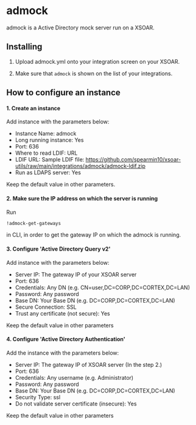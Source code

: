 admock
===========
admock is a Active Directory mock server run on a XSOAR.

Installing
----------

1. Upload admock.yml onto your integration screen on your XSOAR.

2. Make sure that `admock` is shown on the list of your integrations.


How to configure an instance
----------

#### 1. Create an instance
Add instance with the parameters below:
  - Instance Name: admock
  - Long running instance: Yes
  - Port: 636
  - Where to read LDIF: URL
  - LDIF URL: <An URL your LDIF file located at>
              Sample LDIF file: https://github.com/spearmin10/xsoar-utils/raw/main/integrations/admock/admock-ldif.zip
  - Run as LDAPS server: Yes

Keep the default value in other parameters.


#### 2. Make sure the IP address on which the server is running
Run
```bash
!admock-get-gateways
```
in CLI, in order to get the gateway IP on which the admock is running.

#### 3. Configure 'Active Directory Query v2'

Add instance with the parameters below:
  - Server IP: The gateway IP of your XSOAR server
  - Port: 636
  - Credentials: Any DN (e.g. CN=user,DC=CORP,DC=CORTEX,DC=LAN)
  - Password: Any password
  - Base DN: Your Base DN (e.g. DC=CORP,DC=CORTEX,DC=LAN)
  - Secure Connection: SSL
  - Trust any certificate (not secure): Yes

Keep the default value in other parameters

#### 4. Configure 'Active Directory Authentication'

Add the instance with the parameters below:
  - Server IP: The gateway IP of XSOAR server (In the step 2.)
  - Port: 636
  - Credentials: Any username (e.g. Administrator)
  - Password: Any password
  - Base DN: Your Base DN (e.g. DC=CORP,DC=CORTEX,DC=LAN)
  - Security Type: ssl
  - Do not validate server certificate (insecure): Yes

Keep the default value in other parameters
